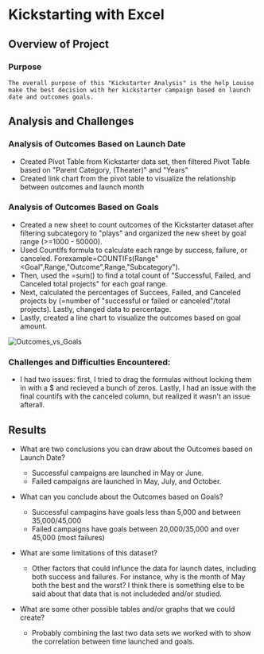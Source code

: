 # Kickstarting with Excel

## Overview of Project

### Purpose
    The overall purpose of this "Kickstarter Analysis" is the help Louise make the best decision with her kickstarter campaign based on launch date and outcomes goals.

## Analysis and Challenges

### Analysis of Outcomes Based on Launch Date

- Created Pivot Table from Kickstarter data set, then filtered Pivot Table based on "Parent Category, (Theater)" and "Years" 
- Created link chart from the pivot table to visualize the relationship between outcomes and launch month


### Analysis of Outcomes Based on Goals
- Created a new sheet to count outcomes of the Kickstarter dataset after filtering subcategory to "plays" and organized the new sheet by goal range (>=1000 - 50000).
- Used CountIfs formula to calculate each range by success, failure, or canceled. Forexample=COUNTIFs(Range"<Goal",Range,"Outcome",Range,"Subcategory"). 
- Then, used the =sum() to find a total count of "Successful, Failed, and Canceled total projects" for each goal range.
- Next, calculated the percentages of Succees, Failed, and Canceled projects by (=number of "successful or failed or canceled"/total projects). Lastly, changed data to percentage. 
- Lastly, created a line chart to visualize the outcomes based on goal amount.

![Outcomes_vs_Goals](https://user-images.githubusercontent.com/115197033/198433026-84ad3767-e57d-47bd-8d85-32bfef0ba343.png)

### Challenges and Difficulties Encountered:

- I had two issues: first, I tried to drag the formulas without locking them in with a $ and recieved a bunch of zeros. Lastly, I had an issue with the final countifs with the canceled column, but realized it wasn't an issue afterall.

## Results

- What are two conclusions you can draw about the Outcomes based on Launch Date?
    - Successful campaigns are launched in May or June.
    - Failed campaigns are launched in May, July, and October. 

- What can you conclude about the Outcomes based on Goals?
    - Successful campagins have goals less than 5,000 and between 35,000/45,000
    - Failed campaigns have goals between 20,000/35,000 and over 45,000 (most failures)

- What are some limitations of this dataset?
    - Other factors that could influnce the data for launch dates, including both success and failures. For instance, why is the month of May both the best and the worst? I think there is something else to be said about that data that is not includeded and/or studied. 
    
- What are some other possible tables and/or graphs that we could create?
    - Probably combining the last two data sets we worked with to show the correlation between time launched and goals. 
